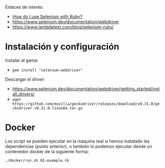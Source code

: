 
Enlaces de interés:
* [How do I use Selenium with Ruby?](https://www.tutorialspoint.com/how-do-i-use-selenium-with-ruby)
* https://www.selenium.dev/documentation/webdriver
* https://www.lambdatest.com/blog/selenium-ruby/

# Instalación y configuración

Instalar al gema:
* `gem install "selenium-webdriver"`

Descargar el driver:
* https://www.selenium.dev/documentation/webdriver/getting_started/install_drivers/
* `wget https://github.com/mozilla/geckodriver/releases/download/v0.31.0/geckodriver-v0.31.0-linux64.tar.gz`

# Docker 

Los script se pueden ejecutar en la máquina real si hemos instalado las dependencias (punto anterior), o
también lo podemos ejecutar desde un contenedor docker de la siguiente forma:

```bash
./docker/run.sh 01-example.rb
```



